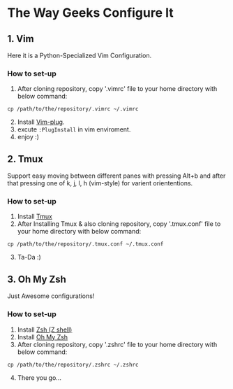 # The Way Geeks Configure It
## 1. Vim
Here it is a Python-Specialized Vim Configuration.

### How to set-up
1. After cloning repository, copy '.vimrc' file to your home directory with below command:
```
cp /path/to/the/repository/.vimrc ~/.vimrc
```
2. Install [Vim-plug](https://github.com/junegunn/vim-plug).
3. excute ```:PlugInstall``` in vim enviroment.
4. enjoy :)

## 2. Tmux
Support easy moving between different panes with pressing Alt+b and after that pressing one of k, j, l, h (vim-style) for varient oriententions.

### How to set-up
1. Install [Tmux](https://github.com/tmux/tmux)
2. After Installing Tmux & also cloning repository, copy '.tmux.conf' file to your home directory with below command:
```
cp /path/to/the/repository/.tmux.conf ~/.tmux.conf
```
3. Ta-Da :)

## 3. Oh My Zsh
Just Awesome configurations!

### How to set-up
1. Install [Zsh (Z shell)](https://github.com/ohmyzsh/ohmyzsh/wiki/Installing-ZSH)
2. Install [Oh My Zsh](https://ohmyz.sh)
3. After cloning repository, copy '.zshrc' file to your home directory with below command:
```
cp /path/to/the/repository/.zshrc ~/.zshrc
```
4. There you go...
